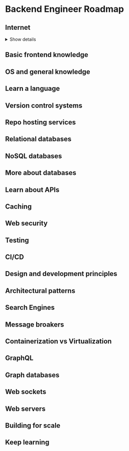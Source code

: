 # Backend Engineer Roadmap

## Internet

<details>
	<summary>Show details</summary>
  <ul>
    <li><a href='https://developer.mozilla.org/en-US/docs/Learn/Common_questions/How_does_the_Internet_work'>How does the Internet work?</a></li>
  </ul>
</details>

## Basic frontend knowledge
## OS and general knowledge
## Learn a language
## Version control systems
## Repo hosting services
## Relational databases
## NoSQL databases
## More about databases
## Learn about APIs
## Caching
## Web security
## Testing
## CI/CD
## Design and development principles
## Architectural patterns
## Search Engines
## Message broakers
## Containerization vs Virtualization
## GraphQL
## Graph databases
## Web sockets
## Web servers
## Building for scale
## Keep learning
